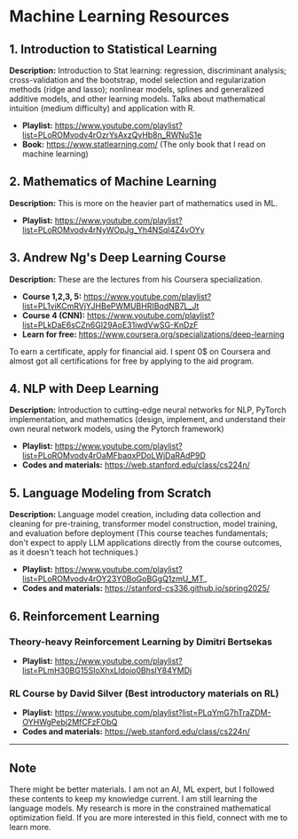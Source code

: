 # Machine Learning Resources

## 1. Introduction to Statistical Learning

**Description:** Introduction to Stat learning: regression, discriminant analysis; cross-validation and the bootstrap, model selection and regularization methods (ridge and lasso); nonlinear models, splines and generalized additive models, and other learning models. Talks about mathematical intuition (medium difficulty) and application with R.

- **Playlist:** https://www.youtube.com/playlist?list=PLoROMvodv4rOzrYsAxzQyHb8n_RWNuS1e
- **Book:** https://www.statlearning.com/ (The only book that I read on machine learning)

## 2. Mathematics of Machine Learning

**Description:** This is more on the heavier part of mathematics used in ML.

- **Playlist:** https://www.youtube.com/playlist?list=PLoROMvodv4rNyWOpJg_Yh4NSqI4Z4vOYy

## 3. Andrew Ng's Deep Learning Course

**Description:** These are the lectures from his Coursera specialization.

- **Course 1,2,3, 5:** https://www.youtube.com/playlist?list=PL1viKCmRVjYJHBePWMUBHRIBqdNB7L_Jt
- **Course 4 (CNN):** https://www.youtube.com/playlist?list=PLkDaE6sCZn6Gl29AoE31iwdVwSG-KnDzF
- **Learn for free:** https://www.coursera.org/specializations/deep-learning

To earn a certificate, apply for financial aid. I spent 0$ on Coursera and almost got all certifications for free by applying to the aid program.

## 4. NLP with Deep Learning

**Description:** Introduction to cutting-edge neural networks for NLP, PyTorch implementation, and mathematics (design, implement, and understand their own neural network models, using the Pytorch framework)

- **Playlist:** https://www.youtube.com/playlist?list=PLoROMvodv4rOaMFbaqxPDoLWjDaRAdP9D
- **Codes and materials:** https://web.stanford.edu/class/cs224n/

## 5. Language Modeling from Scratch

**Description:** Language model creation, including data collection and cleaning for pre-training, transformer model construction, model training, and evaluation before deployment (This course teaches fundamentals; don't expect to apply LLM applications directly from the course outcomes, as it doesn't teach hot techniques.)

- **Playlist:** https://www.youtube.com/playlist?list=PLoROMvodv4rOY23Y0BoGoBGgQ1zmU_MT_
- **Codes and materials:** https://stanford-cs336.github.io/spring2025/

## 6. Reinforcement Learning

### Theory-heavy Reinforcement Learning by Dimitri Bertsekas

- **Playlist:** https://www.youtube.com/playlist?list=PLmH30BG15SIoXhxLldoio0BhsIY84YMDj

### RL Course by David Silver (Best introductory materials on RL)

- **Playlist:** https://www.youtube.com/playlist?list=PLqYmG7hTraZDM-OYHWgPebj2MfCFzFObQ
- **Codes and materials:** https://web.stanford.edu/class/cs224n/

---

## Note

There might be better materials. I am not an AI, ML expert, but I followed these contents to keep my knowledge current. I am still learning the language models. My research is more in the constrained mathematical optimization field. If you are more interested in this field, connect with me to learn more.
